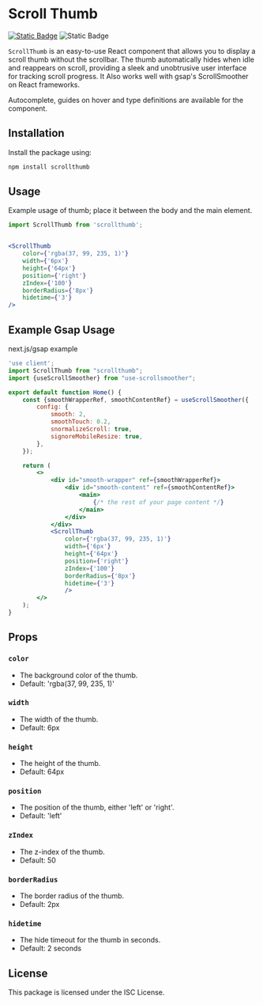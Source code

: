 # Scroll Thumb

[![Static Badge](https://img.shields.io/badge/npm-latest_v1.2.6-blue?logo=npm)](https://www.npmjs.com/package/scrollthumb)
![Static Badge](https://img.shields.io/badge/license-ISC-red)

`ScrollThumb` is an easy-to-use React component that allows you to display a scroll thumb without the scrollbar. The thumb automatically hides when idle and reappears on scroll, providing a sleek and unobtrusive user interface for tracking scroll progress. It Also works well with gsap's ScrollSmoother on React frameworks.

Autocomplete, guides on hover and type definitions are available for the component.

## Installation

Install the package using:

```bash
npm install scrollthumb
```

## Usage

Example usage of thumb; place it between the body and the main element.

```jsx
import ScrollThumb from 'scrollthumb';


<ScrollThumb
	color={'rgba(37, 99, 235, 1)'}
	width={'6px'}
	height={'64px'}
	position={'right'}
	zIndex={'100'}
	borderRadius={'8px'}
	hidetime={'3'}
/>
```
## Example Gsap Usage

next.js/gsap example

```jsx
'use client';
import ScrollThumb from "scrollthumb";
import {useScrollSmoother} from "use-scrollsmoother";

export default function Home() {
	const {smoothWrapperRef, smoothContentRef} = useScrollSmoother({
		config: {
			smooth: 2,
			smoothTouch: 0.2,
			snormalizeScroll: true,
			signoreMobileResize: true,
		},
	});

	return (
		<>
			<div id="smooth-wrapper" ref={smoothWrapperRef}>
				<div id="smooth-content" ref={smoothContentRef}>
					<main>
						{/* the rest of your page content */}
					</main>
				</div>
			</div>
			<ScrollThumb
				color={'rgba(37, 99, 235, 1)'}
				width={'6px'}
				height={'64px'}
				position={'right'}
				zIndex={'100'}
				borderRadius={'8px'}
				hidetime={'3'}
                />
		</>
	);
}

```

## Props

### `color` 

- The background color of the thumb.
- Default: 'rgba(37, 99, 235, 1)'

### `width` 

- The width of the thumb.
- Default: 6px

### `height` 

- The height of the thumb.
- Default: 64px

### `position` 

- The position of the thumb, either 'left' or 'right'.
- Default: 'left'

### `zIndex` 

- The z-index of the thumb.
- Default: 50

### `borderRadius` 

- The border radius of the thumb.
- Default: 2px

### `hidetime` 

- The hide timeout for the thumb in seconds.
- Default: 2 seconds


## License

This package is licensed under the ISC License.
